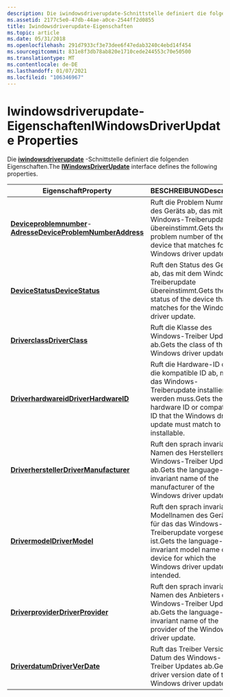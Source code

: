 ```yaml
---
description: Die iwindowsdriverupdate-Schnittstelle definiert die folgenden Eigenschaften.
ms.assetid: 2177c5e0-47db-44ae-a0ce-2544ff2d0855
title: Iwindowsdriverupdate-Eigenschaften
ms.topic: article
ms.date: 05/31/2018
ms.openlocfilehash: 291d7933cf3e73dee6f47edab3240c4ebd14f454
ms.sourcegitcommit: 831e8f3db78ab820e1710cede244553c70e50500
ms.translationtype: MT
ms.contentlocale: de-DE
ms.lasthandoff: 01/07/2021
ms.locfileid: "106346967"
---
```

# <a name="iwindowsdriverupdate-properties"></a><span data-ttu-id="4b4cc-103">Iwindowsdriverupdate-Eigenschaften</span><span class="sxs-lookup"><span data-stu-id="4b4cc-103">IWindowsDriverUpdate Properties</span></span>

<span data-ttu-id="4b4cc-104">Die [**iwindowsdriverupdate**](/windows/desktop/api/Wuapi/nn-wuapi-iwindowsdriverupdate) -Schnittstelle definiert die folgenden Eigenschaften.</span><span class="sxs-lookup"><span data-stu-id="4b4cc-104">The [**IWindowsDriverUpdate**](/windows/desktop/api/Wuapi/nn-wuapi-iwindowsdriverupdate) interface defines the following properties.</span></span>



| <span data-ttu-id="4b4cc-105">Eigenschaft</span><span class="sxs-lookup"><span data-stu-id="4b4cc-105">Property</span></span>                                                                                                    | <span data-ttu-id="4b4cc-106">BESCHREIBUNG</span><span class="sxs-lookup"><span data-stu-id="4b4cc-106">Description</span></span>                                                                                           |
|-------------------------------------------------------------------------------------------------------------|-------------------------------------------------------------------------------------------------------|
| <span data-ttu-id="4b4cc-107">[**Deviceproblemnumber**](/windows/desktop/api/Wuapi/nf-wuapi-iwindowsdriverupdate-get_deviceproblemnumber)-[**Adresse**](/windows/desktop/api/Wuapi/nf-wuapi-iwebproxy-get_address)</span><span class="sxs-lookup"><span data-stu-id="4b4cc-107">[**DeviceProblemNumber**](/windows/desktop/api/Wuapi/nf-wuapi-iwindowsdriverupdate-get_deviceproblemnumber)[**Address**](/windows/desktop/api/Wuapi/nf-wuapi-iwebproxy-get_address)</span></span> | <span data-ttu-id="4b4cc-108">Ruft die Problem Nummer des Geräts ab, das mit dem Windows-Treiberupdate übereinstimmt.</span><span class="sxs-lookup"><span data-stu-id="4b4cc-108">Gets the problem number of the device that matches for the Windows driver update.</span></span>                     |
| [<span data-ttu-id="4b4cc-109">**DeviceStatus**</span><span class="sxs-lookup"><span data-stu-id="4b4cc-109">**DeviceStatus**</span></span>](/windows/desktop/api/Wuapi/nf-wuapi-iwindowsdriverupdate-get_devicestatus)                                                   | <span data-ttu-id="4b4cc-110">Ruft den Status des Geräts ab, das mit dem Windows-Treiberupdate übereinstimmt.</span><span class="sxs-lookup"><span data-stu-id="4b4cc-110">Gets the status of the device that matches for the Windows driver update.</span></span>                             |
| [<span data-ttu-id="4b4cc-111">**Driverclass**</span><span class="sxs-lookup"><span data-stu-id="4b4cc-111">**DriverClass**</span></span>](/windows/desktop/api/Wuapi/nf-wuapi-iwindowsdriverupdate-get_driverclass)                                                     | <span data-ttu-id="4b4cc-112">Ruft die Klasse des Windows-Treiber Updates ab.</span><span class="sxs-lookup"><span data-stu-id="4b4cc-112">Gets the class of the Windows driver update.</span></span>                                                          |
| [<span data-ttu-id="4b4cc-113">**Driverhardwareid**</span><span class="sxs-lookup"><span data-stu-id="4b4cc-113">**DriverHardwareID**</span></span>](/windows/desktop/api/Wuapi/nf-wuapi-iwindowsdriverupdate-get_driverhardwareid)                                           | <span data-ttu-id="4b4cc-114">Ruft die Hardware-ID oder die kompatible ID ab, mit der das Windows-Treiberupdate installiert werden muss.</span><span class="sxs-lookup"><span data-stu-id="4b4cc-114">Gets the hardware ID or compatible ID that the Windows driver update must match to be installable.</span></span>    |
| [<span data-ttu-id="4b4cc-115">**Driverhersteller**</span><span class="sxs-lookup"><span data-stu-id="4b4cc-115">**DriverManufacturer**</span></span>](/windows/desktop/api/Wuapi/nf-wuapi-iwindowsdriverupdate-get_drivermanufacturer)                                       | <span data-ttu-id="4b4cc-116">Ruft den sprach invarianten Namen des Herstellers des Windows-Treiber Updates ab.</span><span class="sxs-lookup"><span data-stu-id="4b4cc-116">Gets the language-invariant name of the manufacturer of the Windows driver update.</span></span>                    |
| [<span data-ttu-id="4b4cc-117">**Drivermodel**</span><span class="sxs-lookup"><span data-stu-id="4b4cc-117">**DriverModel**</span></span>](/windows/desktop/api/Wuapi/nf-wuapi-iwindowsdriverupdate-get_drivermodel)                                                     | <span data-ttu-id="4b4cc-118">Ruft den sprach invarianten Modellnamen des Geräts ab, für das das Windows-Treiberupdate vorgesehen ist.</span><span class="sxs-lookup"><span data-stu-id="4b4cc-118">Gets the language-invariant model name of the device for which the Windows driver update is intended.</span></span> |
| [<span data-ttu-id="4b4cc-119">**Driverprovider**</span><span class="sxs-lookup"><span data-stu-id="4b4cc-119">**DriverProvider**</span></span>](/windows/desktop/api/Wuapi/nf-wuapi-iwindowsdriverupdate-get_driverprovider)                                               | <span data-ttu-id="4b4cc-120">Ruft den sprach invarianten Namen des Anbieters des Windows-Treiber Updates ab.</span><span class="sxs-lookup"><span data-stu-id="4b4cc-120">Gets the language-invariant name of the provider of the Windows driver update.</span></span>                        |
| [<span data-ttu-id="4b4cc-121">**Driverdatum**</span><span class="sxs-lookup"><span data-stu-id="4b4cc-121">**DriverVerDate**</span></span>](/windows/desktop/api/Wuapi/nf-wuapi-iwindowsdriverupdate-get_driververdate)                                                 | <span data-ttu-id="4b4cc-122">Ruft das Treiber Versions Datum des Windows-Treiber Updates ab.</span><span class="sxs-lookup"><span data-stu-id="4b4cc-122">Gets the driver version date of the Windows driver update.</span></span>                                            |



 

 

 



